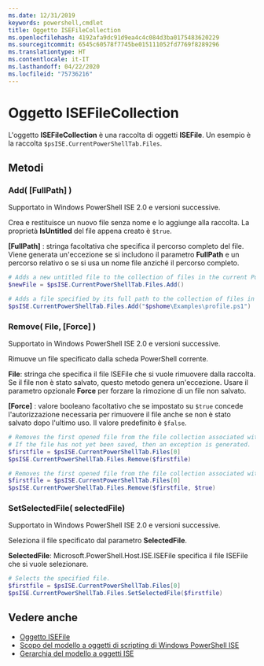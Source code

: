 ```yaml
---
ms.date: 12/31/2019
keywords: powershell,cmdlet
title: Oggetto ISEFileCollection
ms.openlocfilehash: 4192afa9dc91d9ea4c4c084d3ba0175483620229
ms.sourcegitcommit: 6545c60578f7745be015111052fd7769f8289296
ms.translationtype: HT
ms.contentlocale: it-IT
ms.lasthandoff: 04/22/2020
ms.locfileid: "75736216"
---
```

# <a name="the-isefilecollection-object"></a>Oggetto ISEFileCollection

L'oggetto **ISEFileCollection** è una raccolta di oggetti **ISEFile**. Un esempio è la raccolta `$psISE.CurrentPowerShellTab.Files`.

## <a name="methods"></a>Metodi

### <a name="add-fullpath-"></a>Add\( \[FullPath\] \)

Supportato in Windows PowerShell ISE 2.0 e versioni successive.

Crea e restituisce un nuovo file senza nome e lo aggiunge alla raccolta. La proprietà **IsUntitled** del file appena creato è `$true`.

**\[FullPath\]** : stringa facoltativa che specifica il percorso completo del file. Viene generata un'eccezione se si includono il parametro **FullPath** e un percorso relativo o se si usa un nome file anziché il percorso completo.

```powershell
# Adds a new untitled file to the collection of files in the current PowerShell tab.
$newFile = $psISE.CurrentPowerShellTab.Files.Add()

# Adds a file specified by its full path to the collection of files in the current PowerShell tab.
$psISE.CurrentPowerShellTab.Files.Add("$pshome\Examples\profile.ps1")
```

### <a name="remove-file-force-"></a>Remove\( File, \[Force\] \)

Supportato in Windows PowerShell ISE 2.0 e versioni successive.

Rimuove un file specificato dalla scheda PowerShell corrente.

**File**: stringa che specifica il file ISEFile che si vuole rimuovere dalla raccolta. Se il file non è stato salvato, questo metodo genera un'eccezione. Usare il parametro opzionale **Force** per forzare la rimozione di un file non salvato.

**\[Force\]** : valore booleano facoltativo che se impostato su `$true` concede l'autorizzazione necessaria per rimuovere il file anche se non è stato salvato dopo l'ultimo uso. Il valore predefinito è `$false`.

```powershell
# Removes the first opened file from the file collection associated with the current PowerShell tab.
# If the file has not yet been saved, then an exception is generated.
$firstfile = $psISE.CurrentPowerShellTab.Files[0]
$psISE.CurrentPowerShellTab.Files.Remove($firstfile)

# Removes the first opened file from the file collection associated with the current PowerShell tab, even if it has not been saved.
$firstfile = $psISE.CurrentPowerShellTab.Files[0]
$psISE.CurrentPowerShellTab.Files.Remove($firstfile, $true)
```

### <a name="setselectedfile-selectedfile-"></a>SetSelectedFile\( selectedFile\)

Supportato in Windows PowerShell ISE 2.0 e versioni successive.

Seleziona il file specificato dal parametro **SelectedFile**.

**SelectedFile**: Microsoft.PowerShell.Host.ISE.ISEFile specifica il file ISEFile che si vuole selezionare.

```powershell
# Selects the specified file.
$firstfile = $psISE.CurrentPowerShellTab.Files[0]
$psISE.CurrentPowerShellTab.Files.SetSelectedFile($firstfile)
```

## <a name="see-also"></a>Vedere anche

- [Oggetto ISEFile](The-ISEFile-Object.md)
- [Scopo del modello a oggetti di scripting di Windows PowerShell ISE](Purpose-of-the-Windows-PowerShell-ISE-Scripting-Object-Model.md)
- [Gerarchia del modello a oggetti ISE](The-ISE-Object-Model-Hierarchy.md)
